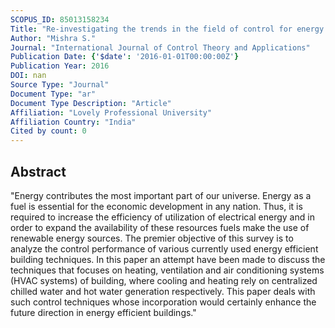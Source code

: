 ```yaml
---
SCOPUS_ID: 85013158234
Title: "Re-investigating the trends in the field of control for energy efficient buildings"
Author: "Mishra S."
Journal: "International Journal of Control Theory and Applications"
Publication Date: {'$date': '2016-01-01T00:00:00Z'}
Publication Year: 2016
DOI: nan
Source Type: "Journal"
Document Type: "ar"
Document Type Description: "Article"
Affiliation: "Lovely Professional University"
Affiliation Country: "India"
Cited by count: 0
---
```


## Abstract
"Energy contributes the most important part of our universe. Energy as a fuel is essential for the economic development in any nation. Thus, it is required to increase the efficiency of utilization of electrical energy and in order to expand the availability of these resources fuels make the use of renewable energy sources. The premier objective of this survey is to analyze the control performance of various currently used energy efficient building techniques. In this paper an attempt have been made to discuss the techniques that focuses on heating, ventilation and air conditioning systems (HVAC systems) of building, where cooling and heating rely on centralized chilled water and hot water generation respectively. This paper deals with such control techniques whose incorporation would certainly enhance the future direction in energy efficient buildings."
